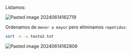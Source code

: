 Listamos:

![Pasted image 20240614162719](https://github.com/user-attachments/assets/90271da0-011c-4a3a-adce-96487579cb39)

Ordenamos de ``menor a mayor`` pero eliminamos ``repetidos``:

```Bash
sort -n -u texto2.txt
```

![Pasted image 20240614162806](https://github.com/user-attachments/assets/44383e3d-cd8d-417e-beca-a24746110a8f)

